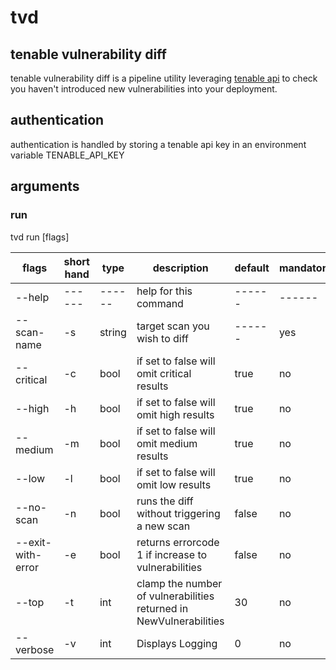 # tvd
## tenable vulnerability diff

tenable vulnerability diff is a pipeline utility leveraging [tenable api](https://developer.tenable.com/reference/navigate)
to check you haven't introduced new vulnerabilities into your deployment.

## authentication
 authentication is handled by storing a tenable api key in an environment variable TENABLE_API_KEY 
    

## arguments


### run 

tvd run [flags]


| flags        | short hand | type   |description                                                              | default | mandatory |
|--------------|------------|--------|------------------------------------------------------------------------|---------|-----------|
| --help       |  ------          |  ------      |help for this command                                                    |    ------     |    ------       |
| --scan-name  | -s         | string |target scan you wish to diff                                             |    ------     | yes       |
| --critical   | -c         | bool   |if set to false will omit critical results                               | true    | no        |
| --high       | -h         | bool   |if set to false will omit high results                                   | true    | no        |
| --medium     | -m         | bool   |if set to false will omit medium results                                 | true    | no        |
| --low        | -l         | bool   |if set to false will omit low results                                    | true    | no        |
| --no-scan    | -n         | bool   |runs the diff without triggering a new scan                              | false   | no        |
| --exit-with-error | -e         | bool   |returns errorcode 1 if increase to vulnerabilities                       | false   | no        |
| --top        | -t         | int    |clamp the number of vulnerabilities <br/> returned in NewVulnerabilities | 30      | no        |
| --verbose    | -v         | int    |Displays Logging                                        | 0       | no        |


